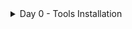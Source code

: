 <details>
  <summary>Day 0 - Tools Installation</summary>
  # Tools Verification

## Yosys
$ sudo apt-get update 
$ git clone https://github.com/YosysHQ/yosys.git 
$ cd yosys 
$ sudo apt install make (If make is not installed please install it)  
$ sudo apt-get install build-essential clang bison flex \ 
libreadline-dev gawk tcl-dev libffi-dev git \ 
graphviz xdot pkg-config python3 libboost-system-dev \ 
libboost-python-dev libboost-filesystem-dev zlib1g-dev 
$ make config-gcc 
$ make  
$ sudo make install 
![Image Alt](https://github.com/user-attachments/assets/0e5ccac1-ba08-4ab5-a829-23cc17e7640d)

## Iverilog 
sudo apt-get update 
sudo apt-get install iverilog 

## gtkwave 
sudo apt-get update 
sudo apt install gtkwave 

## ngspice 
$ tar -zxvf ngspice-37.tar.gz 
$ cd ngspice-37 
$ mkdir release 
$ cd release 
$ ../configure  --with-x --with-readline=yes --disable-debug 
$ make 
$ sudo make install 

## magic 
$   sudo apt-get install m4 
$   sudo apt-get install tcsh 
$   sudo apt-get install csh 
$   sudo apt-get install libx11-dev 
$   sudo apt-get install tcl-dev tk-dev 
$   sudo apt-get install libcairo2-dev 
$   sudo apt-get install mesa-common-dev libglu1-mesa-dev 
$   sudo apt-get install libncurses-dev 
git clone https://github.com/RTimothyEdwards/magic 
cd magic 
./configure 
make 
make install 


## OpenLANE
sudo apt-get update 
sudo apt-get upgrade 
sudo apt install -y build-essential python3 python3-venv python3-pip make git 
sudo apt install apt-transport-https ca-certificates curl software-properties-common 
curl -fsSL https://download.docker.com/linux/ubuntu/gpg | sudo gpg --dearmor -o 
/usr/share/keyrings/docker-archive-keyring.gpg 
echo "deb [arch=amd64 signed-by=/usr/share/keyrings/docker-archive-keyring.gpg] 
https://download.docker.com/linux/ubuntu $(lsb_release -cs) stable" | sudo tee 
/etc/apt/sources.list.d/docker.list > /dev/null 
sudo apt update 
sudo apt install docker-ce docker-ce-cli containerd.io 
sudo docker run hello-world 
sudo groupadd docker 
sudo usermod -aG docker $USER 
sudo reboot  
# After reboot 
docker run hello-world 
Check dependencies  
git --version 
docker --version 
python3 --version 
python3 -m pip --version 
make --version 
python3 -m venv -h 



